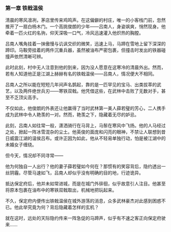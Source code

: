 ### 第一章 铁戟温侯

清晨的寒风凛冽，茅店里传来鸡鸣声。在这偏僻的村庄，唯一的小客栈门前，忽然推开了一扇白杨木门。一个高挑俊朗的少年——吕南人，身姿飒爽，悄然现身。他牵着一匹火红的名驹，仰天深吸一口气，冷风迅速灌入他炽热的胸膛。

吕南人嘴角挂着一抹傲慢与讥讽交织的微笑，迅速上马，马蹄在雪地上留下深深的蹄印。马鞍旁挂着的两件沉重兵器，虽然被油布严密包裹，但撞击时发出的铁器碰撞声依然清晰可辨。

此时此刻，村中无人注意到他的到来，因为没人愿意在这寒冷的清晨外出。然而，若有人知道他正是江湖上赫赫有名的铁戟温侯——吕南人，情况便大不相同。

吕南人之所以能在短短几年间声名鹊起，靠的是一匹罕见的宝马、出类拔萃的武艺，以及两件绝世兵刃——寒铁双戟。他凭借这些，在武林中击败了无数对手，甚至不乏顶尖高手。

不仅如此，他俊朗的外表还让他赢得了当时武林第一美人薛若璧的芳心，二人携手成为武林中令人艳羡的一对。然而，艳羡之下，隐藏着无尽的妒忌。

此刻，吕南人如往常一般，潇洒骑行在马背上，马鬃在寒风中飞扬。他的人马经过之处，掀起一阵冰雪混杂的尘土。他英俊的面庞和闪亮的眼神，不禁让人联想到昔日威震江湖的温侯吕布。或许正因为如此，他从不轻易单独行动，怕是被江湖中的未婚女子缠绕。

但今天，情况却不同寻常——

他为何独自一人出行？他的妻子薛若璧如今何在？那惯有的笑容背后，隐约透出一丝阴霾。尽管马速如飞，吕南人却似乎没有明确的目的地，行迹诡异。

抵达保定府后，他并未如常进城，而是在城门外徘徊，似乎故意引人注目。他甚至将原本包裹在油布中的寒铁双戟取出，机械地把玩起来。

不久，保定府内便传出铁戟温侯在城外游荡的消息，众多武林豪杰对此感到困惑不已。他此举究竟为何？背后隐藏着怎样的玄机？

就在这时，远处的天际隐约传来一阵急促的马蹄声，似乎有不速之客正向保定府驶来……